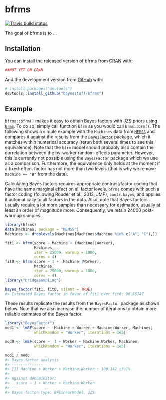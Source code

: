 
<!-- README.md is generated from README.Rmd. Please edit that file -->

# bfrms

<!-- badges: start -->

[![Travis build
status](https://travis-ci.org/bayesstuff/bfrms.svg?branch=master)](https://travis-ci.org/bayesstuff/bfrms)
<!-- badges: end -->

The goal of bfrms is to …

## Installation

You can install the released version of bfrms from
[CRAN](https://CRAN.R-project.org) with:

``` r
##NOT YET ON CRAN
```

And the development version from [GitHub](https://github.com/) with:

``` r
# install.packages("devtools")
devtools::install_github("bayesstuff/bfrms")
```

## Example

`bfrms::bfrm()` makes it easy to obtain Bayes factors with JZS priors
using [`brms`](https://cran.r-project.org/package=brms). To do so,
simply call function `bfrm` as you would call `brms::brm()`. The
following shows a simple example with the `Machines` data from
[`MEMSS`](https://cran.r-project.org/package=MEMSS) and compares it
against the results from the
[`BayesFactor`](https://cran.r-project.org/package=BayesFactor) package,
which it matches within numerical accuracy (rerun both several times to
see this equivalence). Note that the `bfrm` model should probably also
contain the correlation between the by-worker random-effects parameter.
However, this is currently not possible using the `BayesFactor` package
which we use as a comparison. Furthermore, the equivalence only holds at
the moment if a fixed-effect factor has not more than two levels (that
is why we remove `Machine == "B"` from the data).

Calculating Bayes factors requires appropriate contrast/factor coding
that have the same marginal effect on all factor levels. `bfrms` comes
with such a factor coding (following Rouder et al., 2012, JMP),
`contr.bayes`, and applies it automatically to all factors in the data.
Also, note that Bayes factors usually require a lot more samples than
necessary for estimation, usually at least an order of magnitude more.
Consequently, we retain 24000 post-warmup samples.

``` r
library(bfrms)
data(Machines, package = "MEMSS") 
Machines <- droplevels(Machines[Machines$Machine %in% c("A", "C"),])

fit1 <- bfrm(score ~ Machine + (Machine||Worker), 
             Machines, 
             iter = 25000, warmup = 1000,
             cores = 4)
fit0 <- bfrm(score ~ 1 + (Machine||Worker), 
             Machines, 
             iter = 25000, warmup = 1000,
             cores = 4)
library("bridgesampling")
```

``` r
bayes_factor(fit1, fit0, silent = TRUE)
#> Estimated Bayes factor in favor of fit1 over fit0: 96.85747
```

These results replicate the results from the `BayesFactor` package as
shown below. Note that we also increase the number of iterations to
obtain more reliable estimates of the Bayes factor.

``` r
library("BayesFactor")
mod1 <- lmBF(score ~  Machine + Worker + Machine:Worker, Machines, 
             whichRandom = "Worker", iterations = 1e5)

mod0 <- lmBF(score ~  1 + Worker + Machine:Worker, Machines, 
             whichRandom = "Worker", iterations = 1e5)
```

``` r
mod1 / mod0
#> Bayes factor analysis
#> --------------
#> [1] Machine + Worker + Machine:Worker : 100.142 ±3.1%
#> 
#> Against denominator:
#>   score ~ 1 + Worker + Machine:Worker 
#> ---
#> Bayes factor type: BFlinearModel, JZS
```
